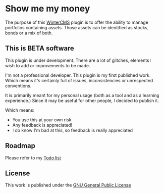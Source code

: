 # Show me my money
The purpose of this [WinterCMS](http://wintercms.com) plugin is to offer the ability to manage portfolios containing assets. Those assets can be identified as stocks, bonds or a mix of both.

## This is BETA software
This plugin is under development. There are a lot of glitches, elements I wish to add or improvements to be made.

I'm not a professional developer. This plugin is my first published work. Which means it's certainly full of issues, inconsistencies or unrespected conventions.

It is primarily meant for my personal usage (both as a tool and as a learning experience.) Since it may be useful for other people, I decided to publish it.

Which means:
* You use this at your own risk
* Any feedback is appreciated!
* I do know I'm bad at this, so feedback is really appreciated

## Roadmap
Please refer to my [Todo list](https://github.com/Piratmac/oc-smmm-plugin/blob/master/TODO.md)

## License
This work is published under the [GNU General Public License](https://www.gnu.org/licenses/gpl.html)
